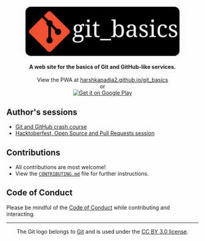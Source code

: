 <p align="center">
	<img src="./src/static/img/git_basics_logo.svg" alt="git_basics" width="80%">
	<br>
	<br>
	<b>A web site for the basics of Git and GitHub-like services.</b>
	<br>
	<br>
	View the PWA at <a href="https://harshkapadia2.github.io/git_basics/">harshkapadia2.github.io/git_basics</a>
	<br>
	or
	<br>
	<a href="https://play.google.com/store/apps/details?id=com.harsh_kapadia.git_basics">
		<img alt="Get it on Google Play" src="https://play.google.com/intl/en_us/badges/static/images/badges/en_badge_web_generic.png" width="30%">
	</a>
</p>

## Author's sessions

- [Git and GitHub crash course](https://www.youtube.com/watch?v=HF12-91iazM)
- [Hacktoberfest, Open Source and Pull Requests session](https://www.youtube.com/watch?v=uJdFNksgKJA)

## Contributions

- All contributions are most welcome!
- View the [`CONTRIBUTING.md`](CONTRIBUTING.md) file for further instructions.

## Code of Conduct

Please be mindful of the [Code of Conduct](CODE_OF_CONDUCT.md) while contributing and interacting.

---

<p align="center">
	The Git logo belongs to <a href="https://www.git-scm.com/">Git</a> and is used under the <a href="https://creativecommons.org/licenses/by/3.0/deed.en">CC BY 3.0 license</a>.
</p>
